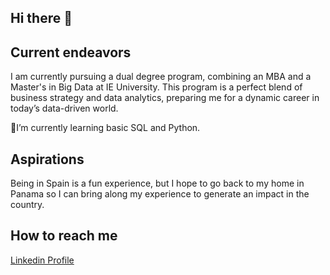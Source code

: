 ## Hi there 👋



<!--
**Gechz/Gechz** is a ✨ _special_ ✨ repository because its `README.md` (this file) appears on your GitHub profile.

Here are some ideas to get you started:
-->

## Current endeavors
I am currently pursuing a dual degree program, combining an MBA and a Master's in Big Data at IE University. This program is a perfect blend of business strategy and data analytics, preparing me for a dynamic career in today’s data-driven world.

🏫I’m currently learning basic SQL and Python.

## Aspirations
Being in Spain is a fun experience, but I hope to go back to my home in Panama so I can bring along my experience to generate an impact in the country.

## How to reach me
[Linkedin Profile](www.linkedin.com/in/gabriel-chapz-12f96)
